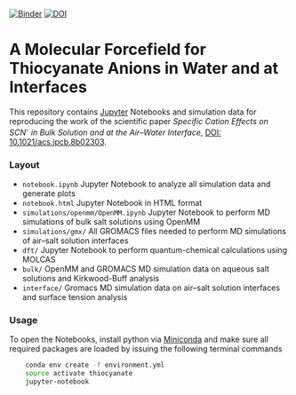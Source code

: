 [![Binder](https://mybinder.org/badge_logo.svg)](https://mybinder.org/v2/gh/mlund/SI-thiocyanate/HEAD)
[![DOI](https://zenodo.org/badge/89560162.svg)](https://zenodo.org/badge/latestdoi/89560162)

# A Molecular Forcefield for Thiocyanate Anions in Water and at Interfaces

This repository contains [Jupyter](http://jupyter.org) Notebooks and simulation data for reproducing the work of the scientific paper _Specific Cation Effects on SCN<sup>-</sup> in Bulk Solution and at the Air–Water Interface_, [DOI: 10.1021/acs.jpcb.8b02303](http://dx.doi.org/10.1021/acs.jpcb.8b02303).

### Layout

- `notebook.ipynb` Jupyter Notebook to analyze all simulation data and generate plots
- `notebook.html` Jupyter Notebook in HTML format 
- `simulations/openmm/OpenMM.ipynb` Jupyter Notebook to perform MD simulations of bulk salt solutions using OpenMM
- `simulations/gmx/` All GROMACS files needed to perform MD simulations of air–salt solution interfaces  
- `dft/` Jupyter Notebook to perform quantum-chemical calculations using MOLCAS
- `bulk/` OpenMM and GROMACS MD simulation data on aqueous salt solutions and Kirkwood-Buff analysis
- `interface/` Gromacs MD simulation data on air–salt solution interfaces and surface tension analysis

### Usage

To open the Notebooks, install python via [Miniconda](https://conda.io/miniconda.html) and make sure all required packages are loaded
by issuing the following terminal commands

```bash
    conda env create -f environment.yml
    source activate thiocyanate
    jupyter-notebook
```
